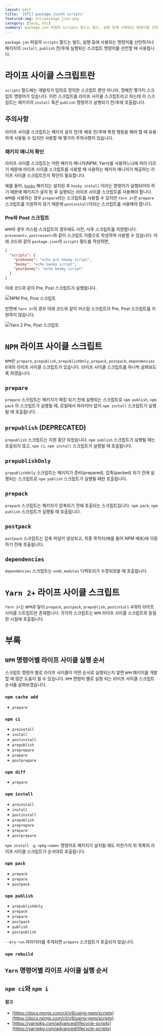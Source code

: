 ```yaml
---
layout: post
title: '[ETC] package.json의 scripts'
featured-img: etc/package_json.png
category: [tech, etc]
summary: package.jon 파일의 scripts 필드는 빌드, 실행 등에 사용되는 명령어를 선언하거나 패키지의 install, publish 전/후에 실행되는 스크립트 명령어를 선언할 때 사용됩니다.
---
```


`package.jon` 파일의 `scripts` 필드는 빌드, 실행 등에 사용되는 명령어를 선언하거나 패키지의 `install`, `publish` 전/후에 실행되는 스크립트 명령어를 선언할 때 사용됩니다.

# 라이프 사이클 스크립트란
`scripts` 필드에는 개발자가 임의로 정의한 스크립트 뿐만 아니라, 정해진 몇가지 스크립트 명령어가 있습니다. 이런 스크립트를 라이프 사이클 스크립트라고 하는데 이 스크립트는 패키지의 `install` 혹은 `publish` 명령어가 실행되기 전/후에 호출됩니다.

## 주의사항
라이프 사이클 스크립트는 패키지 설치 전/후 배포 전/후에 특정 행동을 해야 할 때 유용하게 사용될 수 있지만 사용할 때 몇가지 주의사항이 있습니다.

### 패키지 매니저 확인
라이프 사이클 스크립트는 어떤 패키지 매니저(NPM, Yarn)를 사용하느냐에 따라 다르기 때문에 라이프 사이클 스크립트를 사용할 때 사용하는 패키지 매니저가 제공하는 라이프 사이클 스크립트인지 확인이 필요합니다.

예를 들어, [`husky`](https://typicode.github.io/husky/#/) 패키지는 설치된 후 `husky install` 이라는 명령어가 실행되어야 하기 때문에 패키지가 설치 된 후 실행되는 라이프 사이클 스크립트를 사용해야 합니다. `NPM`을 사용하는 경우 `prepare`라는 스크립트를 사용할 수 있지만 `Yarn 2+`은 `prepare` 스크립트를 지원하지 않기 때문에 `postinstall`이라는 스크립트를 사용해야 합니다.

### Pre와 Post 스크립트
`NPM`의 경우 커스텀 스크립트의 경우에도 사전, 사후 스크립트를 지원합니다. `pre<event>`, `post<event>`와 같이 스크립트 이름으로 작성하여 사용할 수 있습니다. 아래 코드와 같이 `package.json`의 `scripts` 필드를 작성하면,

```json
{
  "scripts": {
    "prebeomy": "echo pre beomy script",
    "beomy": "echo beomy script",
    "postbeomy": "echo beomy script"
  }
}
```

아래 코드와 같이 Pre, Post 스크립트가 실행됩니다.

![NPM Pre, Post 스크립트](/assets/img/posts/etc/pre_post_scripts_npm.png)

반면에 `Yarn 2+`의 경우 아래 코드와 같이 커스텀 스크립트의 Pre, Post 스크립트를 지원하지 않습니다.

![Yarn 2 Pre, Post 스크립트](/assets/img/posts/etc/pre_post_scripts_yarn.png)

# `NPM` 라이프 사이클 스크립트
`NPM`은 `prepare`, `prepublish`, `prepublishOnly`, `prepack`, `postpack`, `dependencies` 6개의 라이프 사이클 스크립트가 있습니다. 라이프 사이클 스크립트를 하나씩 살펴보도록 하겠습니다.

## `prepare`
`prepare` 스크립트는 패키지가 패킹 되기 전에 실행되는 스크립트로 `npm publish`, `npm pack` 의 스크립트가 실행될 때, 로컬에서 파라이터 없이 `npm install` 스크립트가 실행될 때 호출됩니다.

## `prepublish` (DEPRECATED)
`prepublish` 스크립트는 지원 중단 되었습니다. `npm publish` 스크립트가 실행될 때는 호출되지 않고, `npm ci`, `npm install` 스크립트가 실행될 때 호출됩니다.

## `prepublishOnly`
`prepublishOnly` 스크립트는 패키지가 준비(prepared), 압축(packed) 되기 전에 실행되는 스크립트로 `npm publish` 스크립트가 실행될 때만 호출됩니다.

## `prepack`
`prepack` 스크립트는 패키자가 압축되기 전에 호출되는 스크립트입니다. `npm pack`, `npm publish` 스크립트가 실행될 때 호출됩니다.

## `postpack`
`postpack` 스크립트는 압축 파일이 생성되고, 최종 목적지(예를 들어 NPM 배포)에 이동하기 전에 호출됩니다.

## `dependencies`
`dependencies` 스크립트는 `node_modules` 디렉토리가 수정되었을 때 호출됩니다.

# `Yarn 2+` 라이프 사이클 스크립트
`Yarn 2+`는 `NPM`과 달리 `prepack`, `postpack`, `prepublish`, `postintall` 4개의 라이프 사이클 스트립트만 존재합니다. 각각의 스크립트는 `NPM` 라이프 사이클 스크립트와 동일한 시점에 호출됩니다.

# 부록

## `NPM` 명령어별 라이프 사이클 실행 순서
스크립트 명령어 별로 라이프 사이클이 어떤 순서로 실행되는지 알면 `NPM` 패키지를 개발할 때 많은 도움이 될 수 있습니다. `NPM` 명령어 별로 실행 되는 라이프 사이클 스크립트 순서를 살펴보겠습니다.

### `npm cache add`
- `prepare`

### `npm ci`
- `preinstall`
- `install`
- `postinstall`
- `prepublish`
- `preprepare`
- `prepare`
- `postprepare`

### `npm diff`
- `prepare`

### `npm install`
- `preinstall`
- `install`
- `postinstall`
- `prepublish`
- `preprepare`
- `prepare`
- `postprepare`

`npm install -g <pkg-name>` 명령어로 패키지가 설치될 때도 마찬가지 위 목록의 라이프 사이클 스크립트가 순서대로 호출됩니다.

### `npm pack`
- `prepack`
- `prepare`
- `postpack`

### `npm publish`
- `prepublishOnly`
- `prepack`
- `prepare`
- `postpack`
- `publish`
- `postpublish`

`--dry-run` 파라미터를 주게되면 `prepare` 스크립트가 호출되지 않습니다.

### `npm rebuild`

## `Yarn` 명령어별 라이프 사이클 실행 순서

## `npm ci`와 `npm i`

#### 참고
- [https://docs.npmjs.com/cli/v9/using-npm/scripts](https://docs.npmjs.com/cli/v9/using-npm/scripts)
- [https://yarnpkg.com/advanced/lifecycle-scripts](https://yarnpkg.com/advanced/lifecycle-scripts)
